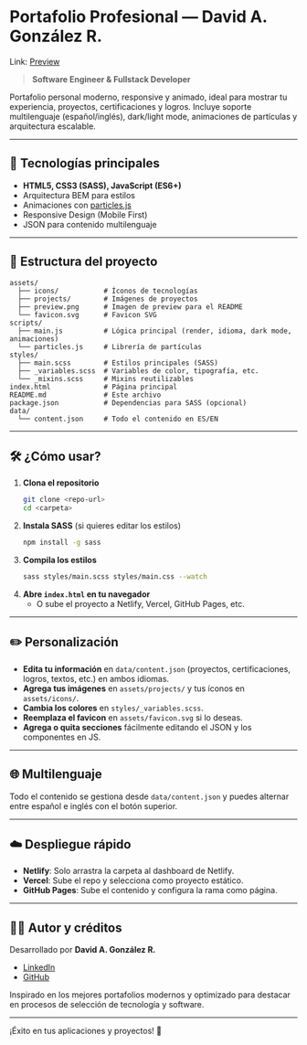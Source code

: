 # Portafolio Profesional — David A. González R.

Link: [Preview](https://dagr.work)

> **Software Engineer & Fullstack Developer**

Portafolio personal moderno, responsive y animado, ideal para mostrar tu experiencia, proyectos, certificaciones y logros. Incluye soporte multilenguaje (español/inglés), dark/light mode, animaciones de partículas y arquitectura escalable.

---

## 🚀 Tecnologías principales

- **HTML5, CSS3 (SASS), JavaScript (ES6+)**
- Arquitectura BEM para estilos
- Animaciones con [particles.js](https://vincentgarreau.com/particles.js/)
- Responsive Design (Mobile First)
- JSON para contenido multilenguaje

---

## 📁 Estructura del proyecto

```
assets/
  ├── icons/           # Íconos de tecnologías
  ├── projects/        # Imágenes de proyectos
  ├── preview.png      # Imagen de preview para el README
  └── favicon.svg      # Favicon SVG
scripts/
  ├── main.js          # Lógica principal (render, idioma, dark mode, animaciones)
  └── particles.js     # Librería de partículas
styles/
  ├── main.scss        # Estilos principales (SASS)
  ├── _variables.scss  # Variables de color, tipografía, etc.
  └── _mixins.scss     # Mixins reutilizables
index.html             # Página principal
README.md              # Este archivo
package.json           # Dependencias para SASS (opcional)
data/
  └── content.json     # Todo el contenido en ES/EN
```

---

## 🛠️ ¿Cómo usar?

1. **Clona el repositorio**
   ```bash
   git clone <repo-url>
   cd <carpeta>
   ```
2. **Instala SASS** (si quieres editar los estilos)
   ```bash
   npm install -g sass
   ```
3. **Compila los estilos**
   ```bash
   sass styles/main.scss styles/main.css --watch
   ```
4. **Abre `index.html` en tu navegador**
   - O sube el proyecto a Netlify, Vercel, GitHub Pages, etc.

---

## ✏️ Personalización

- **Edita tu información** en `data/content.json` (proyectos, certificaciones, logros, textos, etc.) en ambos idiomas.
- **Agrega tus imágenes** en `assets/projects/` y tus íconos en `assets/icons/`.
- **Cambia los colores** en `styles/_variables.scss`.
- **Reemplaza el favicon** en `assets/favicon.svg` si lo deseas.
- **Agrega o quita secciones** fácilmente editando el JSON y los componentes en JS.

---

## 🌐 Multilenguaje

Todo el contenido se gestiona desde `data/content.json` y puedes alternar entre español e inglés con el botón superior.

---

## ☁️ Despliegue rápido

- **Netlify**: Solo arrastra la carpeta al dashboard de Netlify.
- **Vercel**: Sube el repo y selecciona como proyecto estático.
- **GitHub Pages**: Sube el contenido y configura la rama como página.

---

## 👨‍💻 Autor y créditos

Desarrollado por **David A. González R.**

- [LinkedIn](https://www.linkedin.com/in/davidagr/)
- [GitHub](https://github.com/davidagr)

Inspirado en los mejores portafolios modernos y optimizado para destacar en procesos de selección de tecnología y software.

---

¡Éxito en tus aplicaciones y proyectos! 🚀 